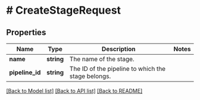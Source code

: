 # # CreateStageRequest

## Properties

Name | Type | Description | Notes
------------ | ------------- | ------------- | -------------
**name** | **string** | The name of the stage. |
**pipeline_id** | **string** | The ID of the pipeline to which the stage belongs. |

[[Back to Model list]](../../README.md#models) [[Back to API list]](../../README.md#endpoints) [[Back to README]](../../README.md)
